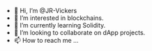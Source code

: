 - 👋 Hi, I’m @JR-Vickers
- 👀 I’m interested in blockchains.
- 🌱 I’m currently learning Solidity.
- 💞️ I’m looking to collaborate on dApp projects.
- 📫 How to reach me ...

<!---
JR-Vickers/JR-Vickers is a ✨ special ✨ repository because its `README.md` (this file) appears on your GitHub profile.
You can click the Preview link to take a look at your changes.
--->
